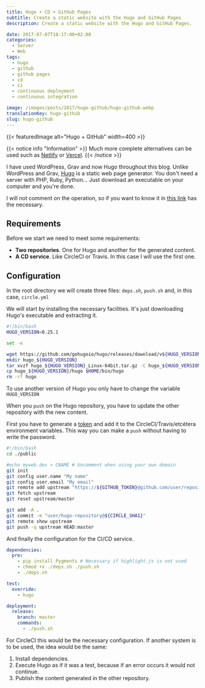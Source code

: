 ```yaml
---
title: Hugo + CD + GitHub Pages
subtitle: Create a static website with the Hugo and GitHub Pages
description: Create a static website with the Hugo and GitHub Pages.

date: 2017-07-07T18:17:00+02:00
categories:
  - Server
  - Web
tags:
  - hugo
  - github
  - github pages
  - cd
  - ci
  - continuous deployment
  - continuous integration

image: /images/posts/2017/hugo-github/hugo-github.webp
translationKey: hugo-github
slug: hugo-github
---
```

{{< featuredImage alt="Hugo + GitHub" width=400 >}}

{{< notice info "Information" >}}
Much more complete alternatives can be used such as [Netlify](https://www.netlify.com/) or [Vercel](https://vercel.com/).
{{< /notice >}}

I have used WordPress, Grav and now Hugo throughout this blog. Unlike WordPress and Grav, [Hugo](https://gohugo.io) is a static web page generator. You don't need a server with PHP, Ruby, Python... Just download an executable on your computer and you're done.

<!--more-->

I will not comment on the operation, so if you want to know it in [this link](https://gohugo.io/overview/quickstart/) has the necessary.

## Requirements

Before we start we need to meet some requirements:

* **Two repositories**. One for Hugo and another for the generated content.
* **A CD service**. Like CircleCI or Travis. In this case I will use the first one.

## Configuration

In the root directory we will create three files: `deps.sh`, `push.sh` and, in this case, `circle.yml`

We will start by installing the necessary facilities. It's just downloading Hugo's executable and extracting it.

```bash:deps.sh
#!/bin/bash
HUGO_VERSION=0.25.1

set -e

wget https://github.com/gohugoio/hugo/releases/download/v${HUGO_VERSION}/hugo_${HUGO_VERSION}_Linux-64bit.tar.gz
mkdir hugo_${HUGO_VERSION}
tar xvzf hugo_${HUGO_VERSION}_Linux-64bit.tar.gz -C hugo_${HUGO_VERSION}
cp hugo_${HUGO_VERSION}/hugo $HOME/bin/hugo
rm -rf hugo
```

To use another version of Hugo you only have to change the variable `HUGO_VERSION`

When you `push` on the Hugo repository, you have to update the other repository with the new content.

First you have to generate a [token](https://github.com/settings/tokens) and add it to the CircleCI/Travis/etcétera environment variables. This way you can make a `push` without having to write the password.

```bash:push.sh
#!/bin/bash
cd ./public

#echo myweb.dev > CNAME # Uncomment when using your own domain
git init
git config user.name "My name"
git config user.email "My email"
git remote add upstream "https://${GITHUB_TOKEN}@github.com/user/repository.git"
git fetch upstream
git reset upstream/master

git add -A .
git commit -m "user/hugo-repository@${CIRCLE_SHA1}"
git remote show upstream
git push -q upstream HEAD:master
```

And finally the configuration for the CI/CD service.

```yaml:circle.yml
dependencies:
  pre:
    - pip install Pygments # Necessary if highlight.js is not used
    - chmod +x ./deps.sh ./push.sh
    - ./deps.sh

test:
  override:
    - hugo

deployment:
  release:
    branch: master
    commands:
      - ./push.sh
```

For CircleCI this would be the necessary configuration. If another system is to be used, the idea would be the same:

1. Install dependencies.
2. Execute Hugo as if it was a test, because if an error occurs it would not continue.
3. Publish the content generated in the other repository.
